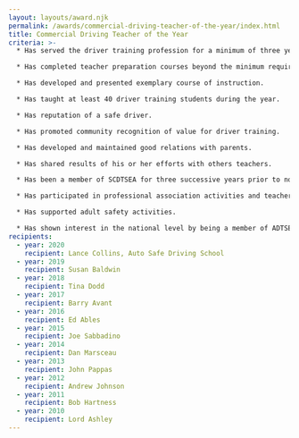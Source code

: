 ```yaml
---
layout: layouts/award.njk
permalink: /awards/commercial-driving-teacher-of-the-year/index.html
title: Commercial Driving Teacher of the Year
criteria: >-
  * Has served the driver training profession for a minimum of three years.

  * Has completed teacher preparation courses beyond the minimum requirement.

  * Has developed and presented exemplary course of instruction.

  * Has taught at least 40 driver training students during the year.

  * Has reputation of a safe driver.

  * Has promoted community recognition of value for driver training.

  * Has developed and maintained good relations with parents.

  * Has shared results of his or her efforts with others teachers.

  * Has been a member of SCDTSEA for three successive years prior to nomination.

  * Has participated in professional association activities and teacher workshops.

  * Has supported adult safety activities.

  * Has shown interest in the national level by being a member of ADTSEA.
recipients:
  - year: 2020
    recipient: Lance Collins, Auto Safe Driving School
  - year: 2019
    recipient: Susan Baldwin
  - year: 2018
    recipient: Tina Dodd
  - year: 2017
    recipient: Barry Avant
  - year: 2016
    recipient: Ed Ables
  - year: 2015
    recipient: Joe Sabbadino
  - year: 2014
    recipient: Dan Marsceau
  - year: 2013
    recipient: John Pappas
  - year: 2012
    recipient: Andrew Johnson
  - year: 2011
    recipient: Bob Hartness
  - year: 2010
    recipient: Lord Ashley
---
```

